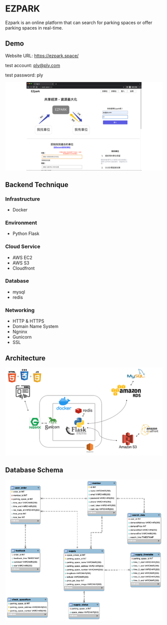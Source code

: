 #  EZPARK
Ezpark is an online platform that can search for parking spaces or offer parking spaces in real-time.

## Demo
Website URL: https://ezpark.space/

test account: ply@ply.com

test password: ply

![Demo](/Demo_GIF.gif)

## Backend Technique

### Infrastructure
+ Docker
### Environment
+ Python Flask
### Cloud Service
+ AWS EC2
+ AWS S3
+ Cloudfront

### Database
+ mysql
+ redis

### Networking
+ HTTP & HTTPS
+ Domain Name System
+ Ngninx
+ Gunicorn
+ SSL

## Architecture

![Server Arvhitecture](/serverStructure.png)

## Database Schema
![Server Arvhitecture](/DB%20schema.png)
